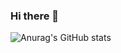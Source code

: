 ### Hi there 👋
![Anurag's GitHub stats](https://github-readme-stats.vercel.app/api?username=anuraghazra&theme=dark&show_icons=true)
<!--
**FYH620/FYH620** is a ✨ _special_ ✨ repository because its `README.md` (this file) appears on your GitHub profile.

Here are some ideas to get you started:

- 🔭 I’m currently working on ...
- 🌱 I’m currently learning ...
- 👯 I’m looking to collaborate on ...
- 🤔 I’m looking for help with ...
- 💬 Ask me about ...
- 📫 How to reach me: ...
- 😄 Pronouns: ...
- ⚡ Fun fact: ...
-->

